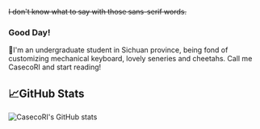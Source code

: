 ~~I don't know what to say with those sans-serif words.~~

### Good Day!

👋I'm an undergraduate student in Sichuan province, being fond of customizing mechanical keyboard, lovely seneries and cheetahs. Call me CasecoRI and start reading!

## 📈GitHub Stats

![CasecoRI's GitHub stats](https://ghstatus.casecori.top/api?username=cystee&bg_color=30,e96443,904e95&title_color=fff&text_color=fff)
